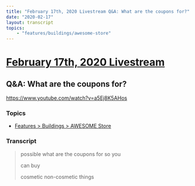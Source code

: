 ```yaml
---
title: "February 17th, 2020 Livestream Q&A: What are the coupons for?"
date: "2020-02-17"
layout: transcript
topics:
    - "features/buildings/awesome-store"
---
```

# [February 17th, 2020 Livestream](../2020-02-17.md)
## Q&A: What are the coupons for?
https://www.youtube.com/watch?v=a5Ej8K5AHos

### Topics
* [Features > Buildings > AWESOME Store](../topics/features/buildings/awesome-store.md)

### Transcript

> possible what are the coupons for so you
> 
> can buy
> 
> cosmetic non-cosmetic things
> 
